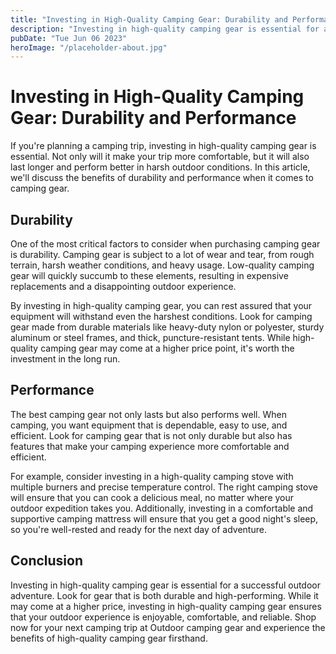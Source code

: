 ```yaml
---
title: "Investing in High-Quality Camping Gear: Durability and Performance - Outdoor camping gear"
description: "Investing in high-quality camping gear is essential for a successful outdoor adventure. Learn more about the benefits of durability and performance when it comes to camping gear. Shop now for your next camping trip at Outdoor camping gear."
pubDate: "Tue Jun 06 2023"
heroImage: "/placeholder-about.jpg"
---
```


# Investing in High-Quality Camping Gear: Durability and Performance 

If you&#39;re planning a camping trip, investing in high-quality camping gear is essential. Not only will it make your trip more comfortable, but it will also last longer and perform better in harsh outdoor conditions. In this article, we&#39;ll discuss the benefits of durability and performance when it comes to camping gear. 

## Durability 

One of the most critical factors to consider when purchasing camping gear is durability. Camping gear is subject to a lot of wear and tear, from rough terrain, harsh weather conditions, and heavy usage. Low-quality camping gear will quickly succumb to these elements, resulting in expensive replacements and a disappointing outdoor experience. 

By investing in high-quality camping gear, you can rest assured that your equipment will withstand even the harshest conditions. Look for camping gear made from durable materials like heavy-duty nylon or polyester, sturdy aluminum or steel frames, and thick, puncture-resistant tents. While high-quality camping gear may come at a higher price point, it&#39;s worth the investment in the long run. 

## Performance 

The best camping gear not only lasts but also performs well. When camping, you want equipment that is dependable, easy to use, and efficient. Look for camping gear that is not only durable but also has features that make your camping experience more comfortable and efficient. 

For example, consider investing in a high-quality camping stove with multiple burners and precise temperature control. The right camping stove will ensure that you can cook a delicious meal, no matter where your outdoor expedition takes you. Additionally, investing in a comfortable and supportive camping mattress will ensure that you get a good night&#39;s sleep, so you&#39;re well-rested and ready for the next day of adventure. 

## Conclusion 

Investing in high-quality camping gear is essential for a successful outdoor adventure. Look for gear that is both durable and high-performing. While it may come at a higher price, investing in high-quality camping gear ensures that your outdoor experience is enjoyable, comfortable, and reliable. Shop now for your next camping trip at Outdoor camping gear and experience the benefits of high-quality camping gear firsthand. 